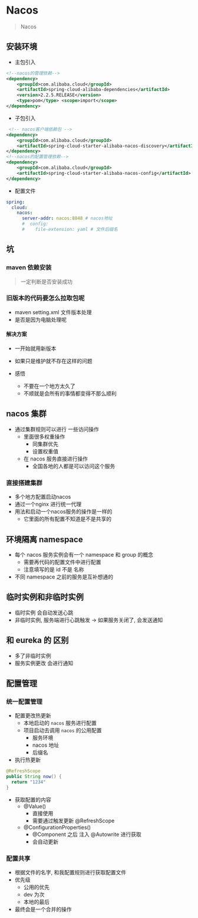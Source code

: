 # Nacos

> Nacos

## 安装环境

- 主包引入

```xml
<!--nacos的管理依赖-->
<dependency>
    <groupId>com.alibaba.cloud</groupId>
    <artifactId>spring-cloud-alibaba-dependencies</artifactId>
    <version>2.2.5.RELEASE</version>
    <type>pom</type> <scope>import</scope>
</dependency>
```

- 子包引入

```xml
 <!-- nacos客户端依赖包 -->
<dependency>
    <groupId>com.alibaba.cloud</groupId>
    <artifactId>spring-cloud-starter-alibaba-nacos-discovery</artifactId>
</dependency>
<!--nacos的配置管理依赖-->
<dependency>
    <groupId>com.alibaba.cloud</groupId>
    <artifactId>spring-cloud-starter-alibaba-nacos-config</artifactId>
</dependency>
```

- 配置文件

```yml
spring:
  cloud:
    nacos:
      server-addr: nacos:8848 # nacos地址
      #  config:
      #    file-extension: yaml # 文件后缀名
```

## 坑

### maven 依赖安装

> 一定判断是否安装成功

### 旧版本的代码要怎么拉取包呢

- maven setting.xml 文件版本处理
- 是否是因为电脑处理呢

#### 解决方案

- 一开始就用新版本
- 如果只是维护就不存在这样的问题

- 感悟
  - 不要在一个地方太久了
  - 不顺就是会所有的事情都变得不那么顺利

## nacos 集群

- 通过集群规则可以进行 一些访问操作
  - 里面很多权重操作
    - 同集群优先
    - 设置权重值
  - 在 nacos 服务直接进行操作
    - 全国各地的人都是可以访问这个服务

### 直接搭建集群
- 多个地方配置启动nacos
- 通过一个nginx 进行统一代理
- 用法和启动一个nacos服务的操作是一样的
  - 它里面的所有配置不知道是不是共享的

## 环境隔离 namespace

- 每个 nacos 服务实例会有一个 namespace 和 group 的概念
  - 需要再代码的配置文件中进行配置
  - 注意填写的是 id 不是 名称
- 不同 namespace 之前的服务是互补想通的

## 临时实例和非临时实例

- 临时实例 会自动发送心跳
- 非临时实例, 服务端进行心跳触发 -> 如果服务关闭了, 会发送通知

## 和 eureka 的 区别

- 多了非临时实例
- 服务实例更改 会进行通知

## 配置管理

### 统一配置管理

- 配置更改热更新
  - 本地启动的 `nacos` 服务进行配置
  - 项目启动去调用 `nacos` 的公用配置
    - 服务环境
    - nacos 地址
    - 后缀名
- 执行热更新

```java
@RefreshScope
public String now() {
  return "1234"
}
```

- 获取配置的内容
  - @Value()
    - 直接使用
    - 需要通过触发更新 @RefreshScope
  - @ConfigurationProperties()
    - @Component 之后 注入 @Autowrite 进行获取
    - 会自动更新

### 配置共享
- 根据文件的名字, 和我配置规则进行获取配置文件
- 优先级
  - 公用的优先
  - dev 为次
  - 本地的最后
- 最终会是一个合并的操作
